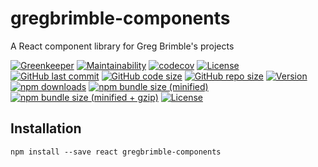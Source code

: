 # gregbrimble-components
A React component library for Greg Brimble's projects

[![Greenkeeper](https://badges.greenkeeper.io/GregBrimble/gregbrimble-components.svg)](https://greenkeeper.io/)
[![Maintainability](https://api.codeclimate.com/v1/badges/cd81d71516761dde6575/maintainability)](https://codeclimate.com/github/GregBrimble/gregbrimble-components/maintainability)
[![codecov](https://codecov.io/gh/GregBrimble/gregbrimble-components/branch/master/graph/badge.svg)](https://codecov.io/gh/GregBrimble/gregbrimble-components)
[![License](https://img.shields.io/github/license/gregbrimble/gregbrimble-components.svg)](./LICENSE)
[![GitHub last commit](https://img.shields.io/github/last-commit/gregbrimble/gregbrimble-components.svg?logo=github)](https://github.com/GregBrimble/gregbrimble-components)
[![GitHub code size](https://img.shields.io/github/languages/code-size/gregbrimble/gregbrimble-components.svg?logo=github)](https://github.com/GregBrimble/gregbrimble-components)
[![GitHub repo size](https://img.shields.io/github/repo-size/gregbrimble/gregbrimble-components.svg?logo=github)](https://github.com/GregBrimble/gregbrimble-components)
[![Version](https://img.shields.io/npm/v/gregbrimble-components.svg?logo=npm)](https://www.npmjs.com/package/gregbrimble-components)
[![npm downloads](https://img.shields.io/npm/dt/gregbrimble-components.svg?logo=npm)](https://www.npmjs.com/package/gregbrimble-components)
[![npm bundle size (minified)](https://img.shields.io/bundlephobia/min/gregbrimble-components.svg?logo=npm)](https://www.npmjs.com/package/gregbrimble-components)
[![npm bundle size (minified + gzip)](https://img.shields.io/bundlephobia/minzip/gregbrimble-components.svg?logo=npm)](https://www.npmjs.com/package/gregbrimble-components)
[![License](https://img.shields.io/npm/l/gregbrimble-components.svg)](./LICENSE)

## Installation
```npm install --save react gregbrimble-components```

<!---
---

This project was bootstrapped with [Create React App](https://github.com/facebook/create-react-app).

## Available Scripts

In the project directory, you can run:

### `npm start`

Runs the app in the development mode.<br>
Open [http://localhost:3000](http://localhost:3000) to view it in the browser.

The page will reload if you make edits.<br>
You will also see any lint errors in the console.

### `npm test`

Launches the test runner in the interactive watch mode.<br>
See the section about [running tests](https://facebook.github.io/create-react-app/docs/running-tests) for more information.

### `npm run build`

Builds the app for production to the `build` folder.<br>
It correctly bundles React in production mode and optimizes the build for the best performance.

The build is minified and the filenames include the hashes.<br>
Your app is ready to be deployed!

See the section about [deployment](https://facebook.github.io/create-react-app/docs/deployment) for more information.

### `npm run eject`

**Note: this is a one-way operation. Once you `eject`, you can’t go back!**

If you aren’t satisfied with the build tool and configuration choices, you can `eject` at any time. This command will remove the single build dependency from your project.

Instead, it will copy all the configuration files and the transitive dependencies (Webpack, Babel, ESLint, etc) right into your project so you have full control over them. All of the commands except `eject` will still work, but they will point to the copied scripts so you can tweak them. At this point you’re on your own.

You don’t have to ever use `eject`. The curated feature set is suitable for small and middle deployments, and you shouldn’t feel obligated to use this feature. However we understand that this tool wouldn’t be useful if you couldn’t customize it when you are ready for it.

## Learn More

You can learn more in the [Create React App documentation](https://facebook.github.io/create-react-app/docs/getting-started).

To learn React, check out the [React documentation](https://reactjs.org/).

### Code Splitting

This section has moved here: https://facebook.github.io/create-react-app/docs/code-splitting

### Analyzing the Bundle Size

This section has moved here: https://facebook.github.io/create-react-app/docs/analyzing-the-bundle-size

### Making a Progressive Web App

This section has moved here: https://facebook.github.io/create-react-app/docs/making-a-progressive-web-app

### Advanced Configuration

This section has moved here: https://facebook.github.io/create-react-app/docs/advanced-configuration

### Deployment

This section has moved here: https://facebook.github.io/create-react-app/docs/deployment

### `npm run build` fails to minify

This section has moved here: https://facebook.github.io/create-react-app/docs/troubleshooting#npm-run-build-fails-to-minify
--->
